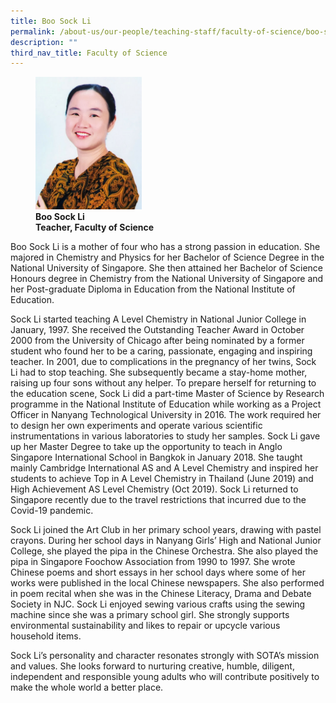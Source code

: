 ```yaml
---
title: Boo Sock Li
permalink: /about-us/our-people/teaching-staff/faculty-of-science/boo-sock-li/
description: ""
third_nav_title: Faculty of Science
---
```

<figure>
<img style="width:40%" src="/images/boo-sock-li.jpg">
<figcaption> <strong>Boo Sock Li<br>
Teacher, Faculty of Science</strong>
</figcaption>
</figure>

Boo Sock Li is a mother of four who has a strong passion in education. She majored in Chemistry and Physics for her Bachelor of Science Degree in the National University of Singapore. She then attained her Bachelor of Science Honours degree in Chemistry from the National University of Singapore and her Post-graduate Diploma in Education from the National Institute of Education.  
  
Sock Li started teaching A Level Chemistry in National Junior College in January, 1997. She received the Outstanding Teacher Award in October 2000 from the University of Chicago after being nominated by a former student who found her to be a caring, passionate, engaging and inspiring teacher. In 2001, due to complications in the pregnancy of her twins, Sock Li had to stop teaching. She subsequently became a stay-home mother, raising up four sons without any helper. To prepare herself for returning to the education scene, Sock Li did a part-time Master of Science by Research programme in the National Institute of Education while working as a Project Officer in Nanyang Technological University in 2016. The work required her to design her own experiments and operate various scientific instrumentations in various laboratories to study her samples. Sock Li gave up her Master Degree to take up the opportunity to teach in Anglo Singapore International School in Bangkok in January 2018. She taught mainly Cambridge International AS and A Level Chemistry and inspired her students to achieve Top in A Level Chemistry in Thailand (June 2019) and High Achievement AS Level Chemistry (Oct 2019). Sock Li returned to Singapore recently due to the travel restrictions that incurred due to the Covid-19 pandemic.  
  
Sock Li joined the Art Club in her primary school years, drawing with pastel crayons. During her school days in Nanyang Girls’ High and National Junior College, she played the pipa in the Chinese Orchestra. She also played the pipa in Singapore Foochow Association from 1990 to 1997. She wrote Chinese poems and short essays in her school days where some of her works were published in the local Chinese newspapers. She also performed in poem recital when she was in the Chinese Literacy, Drama and Debate Society in NJC. Sock Li enjoyed sewing various crafts using the sewing machine since she was a primary school girl. She strongly supports environmental sustainability and likes to repair or upcycle various household items.  
  
Sock Li’s personality and character resonates strongly with SOTA’s mission and values. She looks forward to nurturing creative, humble, diligent, independent and responsible young adults who will contribute positively to make the whole world a better place.